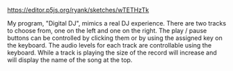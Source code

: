 https://editor.p5js.org/ryank/sketches/wTETHzTk

My program, "Digital DJ", mimics a real DJ experience. There are two tracks to choose from, one on the left and one on the right. 
The play / pause buttons can be controlled by clicking them or by using the assigned key on the keyboard. 
The audio levels for each track are controllable using the keyboard. 
While a track is playing the size of the record will increase and will display the name of the song at the top.
